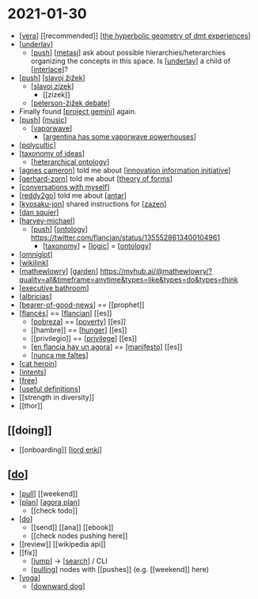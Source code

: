 # 2021-01-30

- [[vera]] [[recommended]] [[the hyperbolic geometry of dmt experiences]]
- [[underlay]]
  - [[push]] [[metasj]] ask about possible hierarchies/heterarchies organizing the concepts in this space. Is [[underlay]] a child of [[interlace]]?
- [[push]] [[slavoj žižek]]
  - [[slavoj zizek]]
    - [[zizek]]
  - [[peterson-žižek debate]]
- Finally found [[project gemini]] again.
- [[push]] [[music]]
  - [[vaporwave]]
    - [[argentina has some vaporwave powerhouses]]
- [[polycultic]]
- [[taxonomy of ideas]]
  - [[heterarchical ontology]]
- [[agnes cameron]] told me about [[innovation information initiative]]
- [[gerhard-zorn]] told me about [[theory of forms]]
- [[conversations with myself]]
- [[reddy2go]] told me about [[antar]]
- [[kyosaku-jon]] shared instructions for [[zazen]]
- [[dan squier]]
- [[harvey-michael]]
  - [[push]] [[ontology]] https://twitter.com/flancian/status/1355528613400104961
    - [[taxonomy]] + [[logic]] = [[ontology]]
- [[omniglot]]
- [[wikilink]]
- [[mathewlowry]] [[garden]] https://myhub.ai/@mathewlowry/?quality=all&timeframe=anytime&types=like&types=do&types=think
- [[executive bathroom]]
- [[albricias]]
- [[bearer-of-good-news]] == [[prophet]]
- [[flancés]] == [[flancian]] [[es]]
  - [[pobreza]] == [[poverty]] [[es]]
  - [[hambre]] == [[hunger]] [[es]]
  - [[privilegio]] == [[privilege]] [[es]]
  - [[en flancia hay un agora]] == [[manifesto]] [[es]]
  - [[nunca me faltes]]
- [[cat heroin]]
- [[intents]]
- [[free]]
- [[useful definitions]]
- [[strength in diversity]]
- [[thor]]


## [[doing]]
- [[onboarding]] [[lord enki]]
## [[do]]
- [[pull]] [[weekend]]
- [[plan]] [[agora plan]]
  - [[check todo]]
- [[do]]
  - [[send]] [[ana]] [[ebook]]
  - [[check nodes pushing here]]
- [[review]] [[wikipedia api]]
- [[fix]]
  - [[jump]] -> [[search]] / CLI
  - [[pulling]] nodes with [[pushes]] (e.g. [[weekend]] here)
- [[yoga]]
  - [[downward dog]]


[//begin]: # "Autogenerated link references for markdown compatibility"
[vera]: ../vera "Vera"
[the hyperbolic geometry of dmt experiences]: ../the-hyperbolic-geometry-of-dmt-experiences "The Hyperbolic Geometry of Dmt Experiences"
[underlay]: ../underlay "Underlay"
[push]: ../push "Push"
[metasj]: ../metasj "Metasj"
[interlace]: ../interlace "Interlace"
[slavoj žižek]: ../slavoj-žižek "Slavoj Žižek"
[slavoj zizek]: ../slavoj-zizek "Slavoj Zizek"
[peterson-žižek debate]: ../peterson-žižek-debate "Peterson Žižek Debate"
[project gemini]: ../project-gemini "Project Gemini"
[music]: ../music "Music"
[vaporwave]: ../vaporwave "Vaporwave"
[argentina has some vaporwave powerhouses]: ../argentina-has-some-vaporwave-powerhouses "Argentina Has Some Vaporwave Powerhouses"
[polycultic]: ../polycultic "Polycultic"
[taxonomy of ideas]: ../taxonomy-of-ideas "Taxonomy of Ideas"
[heterarchical ontology]: ../heterarchical-ontology "Heterarchical Ontology"
[agnes cameron]: ../agnes-cameron "Agnes Cameron"
[innovation information initiative]: ../innovation-information-initiative "Innovation Information Initiative"
[gerhard-zorn]: ../gerhard-zorn "Gerhard Zorn"
[theory of forms]: ../theory-of-forms "Theory of Forms"
[conversations with myself]: ../conversations-with-myself "Conversations with Myself"
[reddy2go]: ../reddy2go "Reddy2go"
[antar]: ../antar "Antar"
[kyosaku-jon]: ../kyosaku-jon "Kyosaku Jon"
[zazen]: ../zazen "Zazen"
[dan squier]: ../dan-squier "Dan Squier"
[harvey-michael]: ../harvey-michael "Harvey Michael"
[ontology]: ../ontology "Ontology"
[taxonomy]: ../taxonomy "Taxonomy"
[logic]: ../logic "Logic"
[omniglot]: ../omniglot "Omniglot"
[wikilink]: ../wikilink "Wikilink"
[mathewlowry]: ../mathewlowry "Mathewlowry"
[garden]: ../garden "Garden"
[executive bathroom]: ../executive-bathroom "Executive Bathroom"
[albricias]: ../albricias "Albricias"
[bearer-of-good-news]: ../bearer-of-good-news "Bearer of Good News"
[flancés]: ../flancés "Flancés"
[flancian]: ../flancian "Flancian"
[pobreza]: ../pobreza "Pobreza"
[poverty]: ../poverty "Poverty"
[hunger]: ../hunger "Hunger"
[privilege]: ../privilege "Privilege"
[en flancia hay un agora]: ../en-flancia-hay-un-agora "En Flancia Hay Un Agora"
[manifesto]: ../manifesto "Manifesto"
[nunca me faltes]: ../nunca-me-faltes "Nunca Me Faltes"
[cat heroin]: ../cat-heroin "Cat Heroin"
[intents]: ../intents "Intents"
[free]: ../free "Free"
[useful definitions]: ../useful-definitions "Useful Definitions"
[lord enki]: ../lord-enki "Lord Enki"
[do]: ../do "Do"
[pull]: ../pull "Pull"
[plan]: ../plan "Plan"
[agora plan]: ../agora-plan "Agora Plan"
[jump]: ../jump "Jump"
[search]: ../search "Search"
[pulling]: ../pulling "Pulling"
[yoga]: ../yoga "Yoga"
[downward dog]: ../downward-dog "Downward Dog"
[//end]: # "Autogenerated link references"